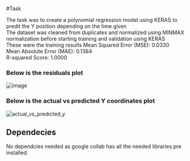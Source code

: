 #Task

The task was to create a polynomial regression model using KERAS to predit the Y position depending on the time given   
The dataset was cleaned from duplicates and normalized using MINMAX normalization before starting training and validation using KERAS   
These were the training results 
Mean Squared Error (MSE): 0.0330   
Mean Absolute Error (MAE): 0.1384    
R-squared Score: 1.0000     

### Below is the residuals plot   

![image](https://github.com/user-attachments/assets/8bd23b6e-60ae-4b73-9a0e-f049e8a6f924)

### Below is the actual vs predicted Y coordinates plot    

![actual_vs_predicted_y](https://github.com/user-attachments/assets/fdc525e2-d9c9-4f08-99d5-3441f564aa22)


## Dependecies

No dependcies needed as google collab has all the needed libraries pre installed. 
